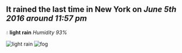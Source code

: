 ## It rained the last time in New York on *June 5th 2016 around 11:57 pm*
💧  **light rain** *Humidity 93%*

![light rain](http://openweathermap.org/img/w/10n.png) ![fog](http://openweathermap.org/img/w/50n.png)
